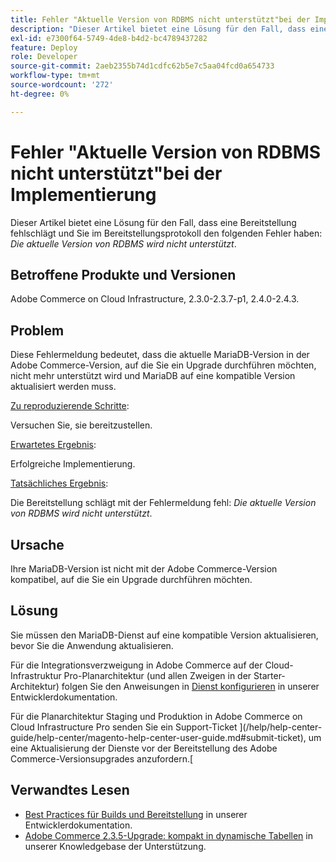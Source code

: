 ```yaml
---
title: Fehler "Aktuelle Version von RDBMS nicht unterstützt"bei der Implementierung
description: "Dieser Artikel bietet eine Lösung für den Fall, dass eine Bereitstellung fehlschlägt und Sie im Bereitstellungsprotokoll den folgenden Fehler haben: *Die aktuelle Version von RDBMS wird nicht unterstützt*."
exl-id: e7300f64-5749-4de8-b4d2-bc4789437282
feature: Deploy
role: Developer
source-git-commit: 2aeb2355b74d1cdfc62b5e7c5aa04fcd0a654733
workflow-type: tm+mt
source-wordcount: '272'
ht-degree: 0%

---
```


# Fehler &quot;Aktuelle Version von RDBMS nicht unterstützt&quot;bei der Implementierung

Dieser Artikel bietet eine Lösung für den Fall, dass eine Bereitstellung fehlschlägt und Sie im Bereitstellungsprotokoll den folgenden Fehler haben: *Die aktuelle Version von RDBMS wird nicht unterstützt*.

## Betroffene Produkte und Versionen

Adobe Commerce on Cloud Infrastructure, 2.3.0-2.3.7-p1, 2.4.0-2.4.3.

## Problem

Diese Fehlermeldung bedeutet, dass die aktuelle MariaDB-Version in der Adobe Commerce-Version, auf die Sie ein Upgrade durchführen möchten, nicht mehr unterstützt wird und MariaDB auf eine kompatible Version aktualisiert werden muss.


<u>Zu reproduzierende Schritte</u>:

Versuchen Sie, sie bereitzustellen.

<u>Erwartetes Ergebnis</u>:

Erfolgreiche Implementierung.

<u>Tatsächliches Ergebnis</u>:

Die Bereitstellung schlägt mit der Fehlermeldung fehl: *Die aktuelle Version von RDBMS wird nicht unterstützt*.

## Ursache

Ihre MariaDB-Version ist nicht mit der Adobe Commerce-Version kompatibel, auf die Sie ein Upgrade durchführen möchten.

## Lösung

Sie müssen den MariaDB-Dienst auf eine kompatible Version aktualisieren, bevor Sie die Anwendung aktualisieren.


Für die Integrationsverzweigung in Adobe Commerce auf der Cloud-Infrastruktur Pro-Planarchitektur (und allen Zweigen in der Starter-Architektur) folgen Sie den Anweisungen in [Dienst konfigurieren](https://experienceleague.adobe.com/en/docs/commerce-cloud-service/user-guide/configure/service/services-yaml) in unserer Entwicklerdokumentation.

Für die Planarchitektur Staging und Produktion in Adobe Commerce on Cloud Infrastructure Pro senden Sie ein Support-Ticket ](/help/help-center-guide/help-center/magento-help-center-user-guide.md#submit-ticket), um eine Aktualisierung der Dienste vor der Bereitstellung des Adobe Commerce-Versionsupgrades anzufordern.[


## Verwandtes Lesen

* [Best Practices für Builds und Bereitstellung](https://experienceleague.adobe.com/en/docs/commerce-cloud-service/user-guide/develop/deploy/best-practices#best-practices) in unserer Entwicklerdokumentation.
* [Adobe Commerce 2.3.5-Upgrade: kompakt in dynamische Tabellen](https://experienceleague.adobe.com/docs/commerce-operations/implementation-playbook/best-practices/maintenance/commerce-235-upgrade-prerequisites-mariadb.html) in unserer Knowledgebase der Unterstützung.
